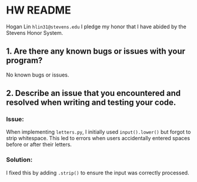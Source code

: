 # HW README
Hogan Lin `hlin31@stevens.edu`
I pledge my honor that I have abided by the Stevens Honor System.

## 1. Are there any known bugs or issues with your program?
No known bugs or issues.

## 2. Describe an issue that you encountered and resolved when writing and testing your code.
### Issue:
When implementing `letters.py`, I initially used `input().lower()` but forgot to strip whitespace. This led to errors when users accidentally entered spaces before or after their letters.

### Solution:
I fixed this by adding `.strip()` to ensure the input was correctly processed.
